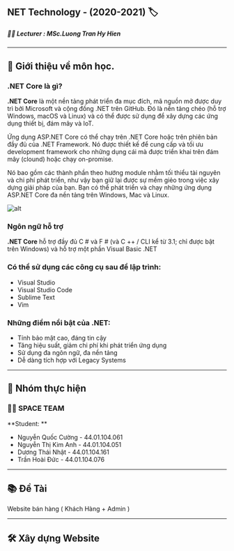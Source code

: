## NET Technology - (2020-2021) :label:
##### :man_teacher: Lecturer : MSc.Luong Tran Hy Hien 
---

## 📝 Giới thiệu về môn học.

### .NET Core là gì?

**.NET Core** là một nền tảng phát triển đa mục đích, mã nguồn mở được duy trì bởi Microsoft 
và cộng đồng .NET trên GitHub. Đó là nền tảng chéo (hỗ trợ Windows, macOS và Linux) và 
có thể được sử dụng để xây dựng các ứng dụng thiết bị, đám mây và IoT.

Ứng dụng ASP.NET Core có thể chạy trên .NET Core hoặc trên phiên bản đầy đủ của .NET Framework. 
Nó được thiết kế để cung cấp và tối ưu development framework cho những dụng cái mà được 
triển khai trên đám mây (clound) hoặc chạy on-promise.

Nó bao gồm các thành phần theo hướng module nhằm tối thiểu tài nguyên và chi phí phát triển,
như vậy bạn giữ lại được sự mềm giẻo trong việc xây dựng giải pháp của bạn. Bạn có thể phát triển
và chạy những ứng dụng ASP.NET Core đa nền tảng trên Windows, Mac và Linux.


![alt](https://coder.com.vn/wp-content/uploads/2019/12/aspnetcore.png)

### Ngôn ngữ hỗ trợ

**.NET Core** hỗ trợ đầy đủ C # và F # (và C ++ / CLI kể từ 3.1; chỉ được bật trên Windows) 
và hỗ trợ một phần Visual Basic .NET

### Có thể sử dụng các công cụ sau để lập trình:

- Visual Studio
- Visual Studio Code
- Sublime Text
- Vim
### Những điểm nổi bật của .NET:

- Tính bảo mật cao, đáng tin cậy
- Tăng hiệu suất, giảm chi phí khi phát triển ứng dụng
- Sử dụng đa ngôn ngữ, đa nền tảng
- Dễ dàng tích hợp với Legacy Systems
---
## 🚀 Nhóm thực hiện 
### :man_student: SPACE TEAM 
**Student: **
- Nguyễn Quốc Cường 	- 44.01.104.061 
- Nguyễn Thị Kim Anh 	- 44.01.104.051
- Dương Thái Nhật 		- 44.01.104.161 
- Trần Hoài Đức 		- 44.01.104.076 
---
## 📚 Đề Tài 

 Website bán hàng ( Khách Hàng + Admin )

---
## 🛠️ Xây dựng Website 
